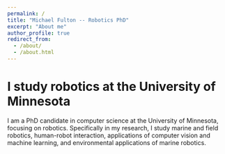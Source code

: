 ```yaml
---
permalink: /
title: "Michael Fulton -- Robotics PhD"
excerpt: "About me"
author_profile: true
redirect_from: 
  - /about/
  - /about.html
---
```


# I study robotics at the University of Minnesota

I am a PhD candidate in computer science at the University of Minnesota, focusing on robotics. Specifically in my research, I study marine and field robotics, human-robot interaction, applications of computer vision and machine learning, and environmental applications of marine robotics.
